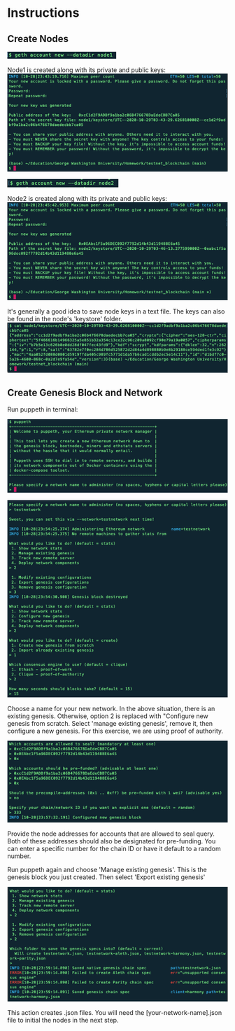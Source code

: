 # Instructions

## Create Nodes

![create_node_1](Screenshots/create_node1_code.png)

Node1 is created along with its private and public keys:
![create_node_1_response](Screenshots/create_node1_response.png)



![create_node_2](Screenshots/create_node2_code.png)

Node2 is created along with its private and public keys:
![create_node_2_response](Screenshots/create_node2_response.png)

It's generally a good idea to save node keys in a text file.  The keys can also be found in the node's 'keystore' folder.
![keystore](Screenshots/node1_keystore_contents.png)

## Create Genesis Block and Network

Run puppeth in terminal:

![puppeth](Screenshots/puppeth_start.png)

![new genesis](Screenshots/puppeth_configure_new_genesis.png)

Choose a name for your new network.  In the above situation, there is an existing genesis.  Otherwise, option 2 is replaced with "Configure new genesis from scratch.  Select 'manage existing genesis', remove it, then configure a new genesis.  For this exercise, we are using proof of authority.


![genesis config continued](Screenshots/puppeth_config2.png)

Provide the node addresses for accounts that are allowed to seal query.  Both of these addresses should also be designated for pre-funding.  You can enter a specific number for the chain ID or have it default to a random number.

Run puppeth again and choose 'Manage existing genesis'.  This is the genesis block you just created.  Then select 'Export existing genesis'

![export genesis](Screenshots/puppeth_export_genesis_config.png)

This action creates .json files.  You will need the [your-network-name].json file to initial the nodes in the next step.

